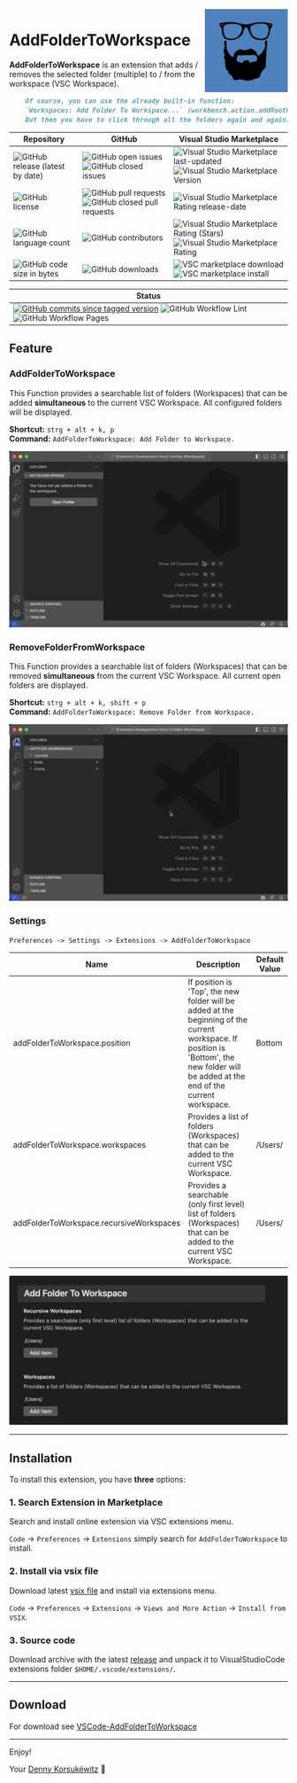 <img align="right" width="150" height="150" src="doc/images/icon.png">

# AddFolderToWorkspace

**AddFolderToWorkspace** is an extension that adds / removes the selected folder (multiple) to / from the workspace (VSC Workspace).

```markdown
    Of course, you can use the already built-in function:
    `Workspaces: Add Folder To Workspace...` (workbench.action.addRootFolder).
    But then you have to click through all the folders again and again.
```

| Repository | GitHub | Visual Studio Marketplace |
| ------ | ------ | ------ |
| ![GitHub release (latest by date)](https://img.shields.io/github/v/release/dennykorsukewitz/VSCode-AddFolderToWorkspace) | ![GitHub open issues](https://img.shields.io/github/issues/dennykorsukewitz/VSCode-AddFolderToWorkspace) ![GitHub closed issues](https://img.shields.io/github/issues-closed/dennykorsukewitz/VSCode-AddFolderToWorkspace?color=#44CC44) | ![Visual Studio Marketplace last-updated](https://img.shields.io/visual-studio-marketplace/last-updated/dennykorsukewitz.addfoldertoworkspace) ![Visual Studio Marketplace Version ](https://img.shields.io/visual-studio-marketplace/v/dennykorsukewitz.addfoldertoworkspace) |
| ![GitHub license](https://img.shields.io/github/license/dennykorsukewitz/VSCode-AddFolderToWorkspace) | ![GitHub pull requests](https://img.shields.io/github/issues-pr/dennykorsukewitz/VSCode-AddFolderToWorkspace?label=PR) ![GitHub closed pull requests](https://img.shields.io/github/issues-pr-closed/dennykorsukewitz/VSCode-AddFolderToWorkspace?color=g&label=PR) | ![Visual Studio Marketplace Rating release-date](https://img.shields.io/visual-studio-marketplace/release-date/dennykorsukewitz.addfoldertoworkspace) |
| ![GitHub language count](https://img.shields.io/github/languages/count/dennykorsukewitz/VSCode-AddFolderToWorkspace?style=flat&label=language)  | ![GitHub contributors](https://img.shields.io/github/contributors/dennykorsukewitz/VSCode-AddFolderToWorkspace) | ![Visual Studio Marketplace Rating (Stars)](https://img.shields.io/visual-studio-marketplace/stars/dennykorsukewitz.addfoldertoworkspace) ![Visual Studio Marketplace Rating](https://img.shields.io/visual-studio-marketplace/r/dennykorsukewitz.addfoldertoworkspace) |
| ![GitHub code size in bytes](https://img.shields.io/github/languages/code-size/dennykorsukewitz/VSCode-AddFolderToWorkspace)  | ![GitHub downloads](https://img.shields.io/github/downloads/dennykorsukewitz/VSCode-AddFolderToWorkspace/total?style=flat) | ![VSC marketplace download](https://img.shields.io/visual-studio-marketplace/d/dennykorsukewitz.addfoldertoworkspace) ![VSC marketplace install](https://img.shields.io/visual-studio-marketplace/i/dennykorsukewitz.addfoldertoworkspace) |

| Status |
 | ------ |
| [![GitHub commits since tagged version](https://img.shields.io/github/commits-since/dennykorsukewitz/VSCode-AddFolderToWorkspace/2.0.0/dev)](https://github.com/dennykorsukewitz/VSCode-AddFolderToWorkspace/compare/2.0.0...dev) ![GitHub Workflow Lint](https://github.com/dennykorsukewitz/VSCode-AddFolderToWorkspace/actions/workflows/lint.yml/badge.svg?branch=dev&style=flat&label=Lint) ![GitHub Workflow Pages](https://github.com/dennykorsukewitz/VSCode-AddFolderToWorkspace/actions/workflows/pages.yml/badge.svg?branch=dev&style=flat&label=GitHub%20Pages) |

## Feature

### AddFolderToWorkspace

This Function provides a searchable list of folders (Workspaces) that can be added **simultaneous** to the current VSC Workspace. All configured folders will be displayed.

**Shortcut:** ```strg + alt + k, p```<br>
**Command:**  ```AddFolderToWorkspace: Add Folder to Workspace.```

![AddFolderToWorkspace](doc/images/addfoldertoworkspace.gif)

### RemoveFolderFromWorkspace

This Function provides a searchable list of folders (Workspaces) that can be removed **simultaneous** from the current VSC Workspace. All current open folders are displayed.

**Shortcut:** ```strg + alt + k, shift + p```<br>
**Command:**  ```AddFolderToWorkspace: Remove Folder from Workspace.```

![RemoveFolderFromWorkspace](doc/images/removefolderfromworkspace.gif)

### Settings

`Preferences -> Settings -> Extensions -> AddFolderToWorkspace`

| Name | Description | Default Value |
| - | - | - |
| addFolderToWorkspace.position | If position is 'Top', the new folder will be added at the beginning of the current workspace. If position is 'Bottom', the new folder will be added at the end of the current workspace. | Bottom |
| addFolderToWorkspace.workspaces | Provides a list of folders (Workspaces) that can be added to the current VSC Workspace. | /Users/ |
| addFolderToWorkspace.recursiveWorkspaces | Provides a searchable (only first level) list of folders  (Workspaces) that can be added to the current VSC Workspace. | /Users/ |

![Settings](doc/images/settings.png)

---

## Installation

To install this extension, you have **three** options:

### 1. Search Extension in Marketplace

Search and install online extension via VSC extensions menu.

`Code` -> `Preferences` -> `Extensions` simply search for `AddFolderToWorkspace` to install.

### 2. Install via vsix file

Download latest [vsix file](https://github.com/dennykorsukewitz/VSCode-AddFolderToWorkspace/releases) and install via extensions menu.

`Code` -> `Preferences` -> `Extensions` -> `Views and More Action` -> `Install from VSIX`.

### 3. Source code

Download archive with the latest [release](https://github.com/dennykorsukewitz/VSCode-AddFolderToWorkspace/releases) and unpack it to VisualStudioCode extensions folder
`$HOME/.vscode/extensions/`.

---

## Download

For download see [VSCode-AddFolderToWorkspace](https://github.com/dennykorsukewitz/VSCode-AddFolderToWorkspace/releases)

---

Enjoy!

Your [Denny Korsukéwitz](https://github.com/dennykorsukewitz) 🚀
